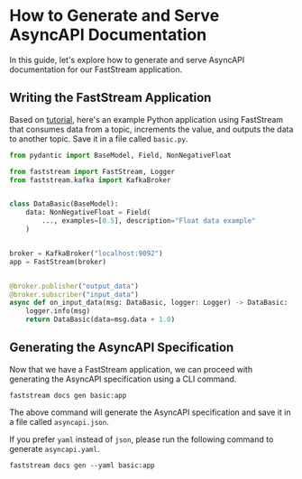 # How to Generate and Serve AsyncAPI Documentation

In this guide, let's explore how to generate and serve AsyncAPI documentation for our FastStream application.

## Writing the FastStream Application

Based on [tutorial]('../../../getting-started/index.md'), here's an example Python application using FastStream that consumes data from a
topic, increments the value, and outputs the data to another topic.
Save it in a file called `basic.py`.

``` python
from pydantic import BaseModel, Field, NonNegativeFloat

from faststream import FastStream, Logger
from faststream.kafka import KafkaBroker


class DataBasic(BaseModel):
    data: NonNegativeFloat = Field(
        ..., examples=[0.5], description="Float data example"
    )


broker = KafkaBroker("localhost:9092")
app = FastStream(broker)


@broker.publisher("output_data")
@broker.subscriber("input_data")
async def on_input_data(msg: DataBasic, logger: Logger) -> DataBasic:
    logger.info(msg)
    return DataBasic(data=msg.data + 1.0)
```

## Generating the AsyncAPI Specification

Now that we have a FastStream application, we can proceed with generating the AsyncAPI specification using a CLI command.

``` shell
faststream docs gen basic:app
```

The above command will generate the AsyncAPI specification and save it in a file called `asyncapi.json`.

If you prefer `yaml` instead of `json`, please run the following command to generate `asyncapi.yaml`.

``` shell
faststream docs gen --yaml basic:app
```
